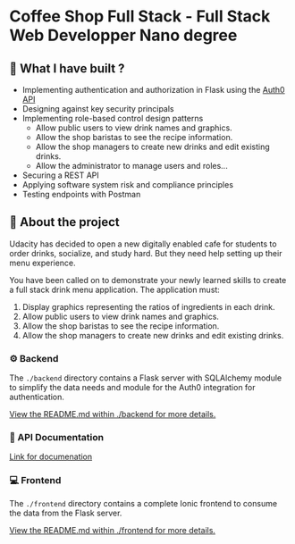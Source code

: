 # Coffee Shop Full Stack - Full Stack Web Developper Nano degree

## 💪 What I have built ? 

- Implementing authentication and authorization in Flask using the [Auth0 API](https://auth0.com/)
- Designing against key security principals
- Implementing role-based control design patterns
  - Allow public users to view drink names and graphics.
  - Allow the shop baristas to see the recipe information.
  - Allow the shop managers to create new drinks and edit existing drinks.
  - Allow the administrator to manage users and roles...
- Securing a REST API
- Applying software system risk and compliance principles
- Testing endpoints with Postman


## 🔎 About the project 

Udacity has decided to open a new digitally enabled cafe for students to order drinks, socialize, and study hard. But they need help setting up their menu experience.

You have been called on to demonstrate your newly learned skills to create a full stack drink menu application. The application must:

1. Display graphics representing the ratios of ingredients in each drink.
2. Allow public users to view drink names and graphics.
3. Allow the shop baristas to see the recipe information.
4. Allow the shop managers to create new drinks and edit existing drinks.

### ⚙️ Backend 

The `./backend` directory contains a Flask server with SQLAlchemy module to simplify the data needs and module for the Auth0 integration for authentication.

[View the README.md within ./backend for more details.](./backend/README.md)


### 📖 API Documentation

[Link for documenation](https://github.com/SaiedZ/Cofee-Shop-Full-stack/blob/master/backend/README.md#-api-reference)

### 💻 Frontend 

The `./frontend` directory contains a complete Ionic frontend to consume the data from the Flask server. 

[View the README.md within ./frontend for more details.](./frontend/README.md)
